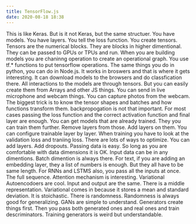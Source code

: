 ```yaml
---
title: TensorFlow.js
date: 2020-08-18 18:38
---
```

This is like Keras. But is it not Keras, but the same structuer. You have models. You have layers. You tell the loss function. You create tensors. Tensors are the numerical blocks. They are blocks in higher dimentional. They can be passed to GPUs or TPUs and run. When you are building models you are chaninng operation to create an operational graph. You use tf.* functions to put tensorflow operations. The same things you do in python, you can do in Node.js. It works in broswers and that is where it gets interesting. It can download models to the browsers and do classfication there. All interactions to the models are through tensors. But you can easily create them from Arrays and other JS things. You can send in live microphone and webcam things. You can capture photos from the webcam. The biggest trick is to know the tensor shapes and batches and how functions transform them. backpropogation is not that important. For most cases passing the loss function and the correct activation function and final layer are enough. You can get models that are already trained. They you can train them further. Remove layers from those. Add layers on them. You can configure trainable layer by layer. When training you have to look at the validation loss and traniing loss. There are lots of ways to optimize. You can add layers. Add dropouts. Passing data is easy. So long as you are comfortable with data dimensions it is OK. Input data can be in any dimentions. Batch dimention is always there. For text, if you are adding an embedding layer, they a list of numbers is enough. But they all have to be same length. For RNNs and LSTMS also, you pass all the inputs at once. The full sequence. Attention mechanism is interesting. Variational Autoencodoers are cool. Input and output are the same. There is a middle representation. Variational comes in because it stores a mean and standard deviation. It is stoichastic. There is randomness. Randomness is always good for generalizing. GANs are simple to understand. Generators create things first. Then you pass both generated ones and real ones and train descriminators. Training generators is weird but understandable.